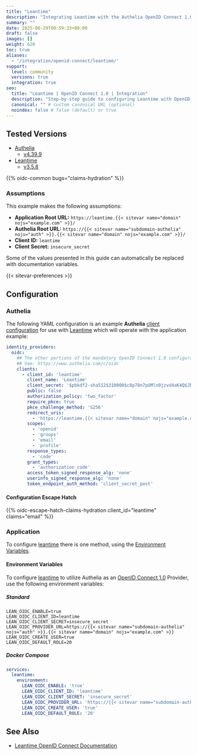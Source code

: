 ```yaml
---
title: "Leantime"
description: "Integrating Leantime with the Authelia OpenID Connect 1.0 Provider."
summary: ""
date: 2025-06-29T00:59:33+00:00
draft: false
images: []
weight: 620
toc: true
aliases:
  - '/integration/openid-connect/leantime/'
support:
  level: community
  versions: true
  integration: true
seo:
  title: "Leantime | OpenID Connect 1.0 | Integration"
  description: "Step-by-step guide to configuring Leantime with OpenID Connect 1.0 for secure SSO. Enhance your login flow using Authelia’s modern identity management."
  canonical: "" # custom canonical URL (optional)
  noindex: false # false (default) or true
---
```


## Tested Versions

- [Authelia]
  - [v4.39.9](https://github.com/authelia/authelia/releases/tag/v4.39.9)
- [Leantime]
  - [v3.5.8](https://github.com/Leantime/leantime/releases/tag/v3.5.8)

{{% oidc-common bugs="claims-hydration" %}}

### Assumptions

This example makes the following assumptions:

- __Application Root URL:__ `https://leantime.{{< sitevar name="domain" nojs="example.com" >}}/`
- __Authelia Root URL:__ `https://{{< sitevar name="subdomain-authelia" nojs="auth" >}}.{{< sitevar name="domain" nojs="example.com" >}}/`
- __Client ID:__ `leantime`
- __Client Secret:__ `insecure_secret`

Some of the values presented in this guide can automatically be replaced with documentation variables.

{{< sitevar-preferences >}}

## Configuration

### Authelia

The following YAML configuration is an example __Authelia__ [client configuration] for use with [Leantime] which will
operate with the application example:

```yaml {title="configuration.yml"}
identity_providers:
  oidc:
    ## The other portions of the mandatory OpenID Connect 1.0 configuration go here.
    ## See: https://www.authelia.com/c/oidc
    clients:
      - client_id: 'leantime'
        client_name: 'Leantime'
        client_secret: '$pbkdf2-sha512$310000$c8p78n7pUMln0jzvd4aK4Q$JNRBzwAo0ek5qKn50cFzzvE9RXV88h1wJn5KGiHrD0YKtZaR/nCb2CJPOsKaPK0hjf.9yHxzQGZziziccp6Yng'  # The digest of 'insecure_secret'.
        public: false
        authorization_policy: 'two_factor'
        require_pkce: true
        pkce_challenge_method: 'S256'
        redirect_uris:
          - 'https://leantime.{{< sitevar name="domain" nojs="example.com" >}}/oidc/callback'
        scopes:
          - 'openid'
          - 'groups'
          - 'email'
          - 'profile'
        response_types:
          - 'code'
        grant_types:
          - 'authorization_code'
        access_token_signed_response_alg: 'none'
        userinfo_signed_response_alg: 'none'
        token_endpoint_auth_method: 'client_secret_post'
```

#### Configuration Escape Hatch

{{% oidc-escape-hatch-claims-hydration client_id="leantime" claims="email" %}}

### Application

To configure [leantime] there is one method, using the [Environment Variables](#environment-variables).

#### Environment Variables

To configure [leantime] to utilize Authelia as an [OpenID Connect 1.0] Provider, use the following environment
variables:

##### Standard

```shell {title=".env"}
LEAN_OIDC_ENABLE=true
LEAN_OIDC_CLIENT_ID=leantime
LEAN_OIDC_CLIENT_SECRET=insecure_secret
LEAN_OIDC_PROVIDER_URL=https://{{< sitevar name="subdomain-authelia" nojs="auth" >}}.{{< sitevar name="domain" nojs="example.com" >}}
LEAN_OIDC_CREATE_USER=true
LEAN_OIDC_DEFAULT_ROLE=20
```

##### Docker Compose

```yaml {title="compose.yml"}
services:
  leantime:
    environment:
      LEAN_OIDC_ENABLE: 'true'
      LEAN_OIDC_CLIENT_ID: 'leantime'
      LEAN_OIDC_CLIENT_SECRET: 'insecure_secret'
      LEAN_OIDC_PROVIDER_URL: 'https://{{< sitevar name="subdomain-authelia" nojs="auth" >}}.{{< sitevar name="domain" nojs="example.com" >}}'
      LEAN_OIDC_CREATE_USER: 'true'
      LEAN_OIDC_DEFAULT_ROLE: '20'
```

## See Also

- [Leantime OpenID Connect Documentation](https://docs.leantime.io/installation/configuration?id=openid-conenct-oidc-configuration)

[Authelia]: https://www.authelia.com
[Leantime]: https://leantime.io/
[OpenID Connect 1.0]: ../../introduction.md
[client configuration]: ../../../../configuration/identity-providers/openid-connect/clients.md
